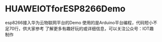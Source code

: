 # HUAWEIOTforESP8266Demo
esp8266接入华为云物联网平台的Demo
使用的是Arduino平台编程，代码短小不足70行，供大家参考
了解更多有趣好玩的或详细信息，可以关注公众号：IOT趣制作
